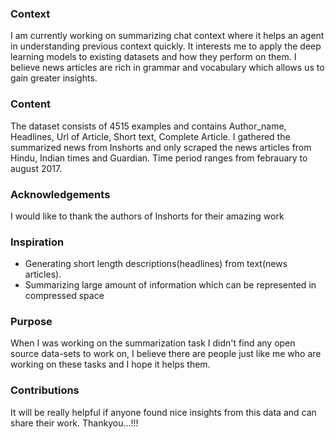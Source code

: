 ### Context

I am currently working on summarizing chat context where it helps an agent in understanding previous context quickly. It interests me to apply the deep learning models to existing datasets and how they perform on them. I believe news articles are rich in grammar and vocabulary which allows us to gain greater insights.


### Content

The dataset consists of 4515 examples and contains Author_name, Headlines, Url of Article, Short text, Complete Article. I gathered the summarized news from Inshorts and only scraped the news articles from Hindu, Indian times and Guardian.  Time period ranges from febrauary to august 2017.

### Acknowledgements

I would like to thank the authors of Inshorts for their amazing work

### Inspiration

* Generating short length descriptions(headlines) from text(news articles).
* Summarizing large amount of information which can be represented in compressed space

### Purpose

When I was working on the summarization task I didn't find any open source data-sets to work on, I believe there are people just like me who are working on these tasks and I hope it helps them.

### Contributions

It will be really helpful if anyone found nice insights from this data and can share their work. Thankyou...!!!
 

